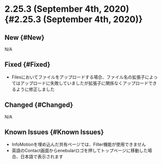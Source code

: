 # 2.25.3 (September 4th, 2020) {#2.25.3 (September 4th, 2020)}

## New {#New}

N/A

## Fixed {#Fixed}

- Filesにおいてファイルをアップロードする場合、ファイル名の拡張子によってはアップロードに失敗していましたが拡張子に関係なくアップロードできるように修正しました

## Changed {#Changed}

N/A


## Known Issues {#Known Issues}

- InfoMotionを埋め込んだ共有ページでは、Filter機能が使用できません
- 英語のContact画面からenebularロゴを押してトップページに移動した場合、日本語で表示されます
